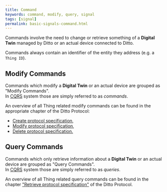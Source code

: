 ```yaml
---
title: Command
keywords: command, modify, query, signal
tags: [signal]
permalink: basic-signals-command.html
---
```


Commands involve the need to change or retrieve something of a **Digital Twin** managed by Ditto or an actual device
connected to Ditto.

Commands always contain an identifier of the entity they address (e.g. a `Thing ID`). 

## Modify Commands

Commands which modify a **Digital Twin** or an actual device are grouped as "Modify Commands".<br/>
In <a href="#" data-toggle="tooltip" data-original-title="{{site.data.glossary.cqrs}}">CQRS</a> system those are simply
referred to as *commands*.

An overview of all Thing related modify commands can be found in the appropriate chapter of the Ditto Protocol:
* [Create protocol specification,](protocol-specification-things-create.html) 
* [Modify protocol specification,](protocol-specification-things-modify.html) 
* [Delete protocol specification.](protocol-specification-things-delete.html) 

## Query Commands

Commands which only retrieve information about a **Digital Twin** or an actual device are grouped as "Query Commands".<br/>
In <a href="#" data-toggle="tooltip" data-original-title="{{site.data.glossary.cqrs}}">CQRS</a> system those are simply
referred to as *queries*.

An overview of all Thing related query commands can be found in the chapter
["Retrieve protocol specification"](protocol-specification-things-retrieve.html) of the Ditto Protocol.
